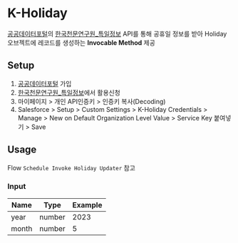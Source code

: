 # K-Holiday

[공공데이터포털](https://www.data.go.kr/)의 [한국천문연구원_특일정보](https://www.data.go.kr/data/15012690/openapi.do) API를 통해 공휴일 정보를 받아 
Holiday 오브젝트에 레코드를 생성하는 <strong>Invocable Method</strong> 제공
  

## Setup

  1. [공공데이터포털](https://www.data.go.kr/) 가입
  2. [한국천문연구원_특일정보](https://www.data.go.kr/data/15012690/openapi.do)에서 활용신청
  3. 마이페이지 > 개인 API인증키 > 인증키 복사(Decoding)
  4. Salesforce > Setup > Custom Settings > K-Holiday Credentials > Manage > New on Default Organization Level Value > Service Key 붙여넣기 > Save

## Usage
Flow `Schedule Invoke Holiday Updater` 참고

### Input
|Name|Type|Example|
|---|---|---|
|year|number|2023|
|month|number|5|
